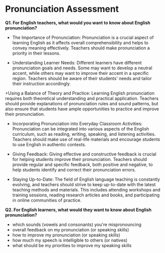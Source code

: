 # Pronunciation Assessment

**Q1. For English teachers, what would you want to know about English pronunciation?**  

+ The Importance of Pronunciation: Pronunciation is a crucial aspect of learning English as it affects overall comprehensibility and helps to convey meaning effectively. Teachers should make pronunciation a priority in their lessons.

+ Understanding Learner Needs: Different learners have different pronunciation goals and needs. Some may want to develop a neutral accent, while others may want to improve their accent in a specific region. Teachers should be aware of their students' needs and tailor their instruction accordingly.


+Using a Balance of Theory and Practice: Learning English pronunciation requires both theoretical understanding and practical application. Teachers should provide explanations of pronunciation rules and sound patterns, but also ensure that students have ample opportunities to practice and improve their pronunciation.

+ Incorporating Pronunciation into Everyday Classroom Activities: Pronunciation can be integrated into various aspects of the English curriculum, such as reading, writing, speaking, and listening activities. Teachers should make use of real-life materials and encourage students to use English in authentic contexts.

+ Giving Feedback: Giving effective and constructive feedback is crucial for helping students improve their pronunciation. Teachers should provide regular and specific feedback, both positive and negative, to help students identify and correct their pronunciation errors.

+ Staying Up-to-Date: The field of English language teaching is constantly evolving, and teachers should strive to keep up-to-date with the latest teaching methods and materials. This includes attending workshops and training sessions, reading research articles and books, and participating in online communities of practice.

**Q2. For English learners, what would they want to know about English pronunciation?**  

+ which sounds (vowels and consonants) you're mispronouncing
+ overall feedback on my pronunciation (or speaking skills) 
+ how to improve my pronunciation (or speaking skills)
+ how much my speech is intelligible to others (or natives)
+ what should be my priorities to improve my speaking skills  


